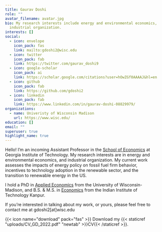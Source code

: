 ```yaml
---
title: Gaurav Doshi
role: ""
avatar_filename: avatar.jpg
bio: My research interests include energy and environmental economics, and
  industrial organization.
interests: []
social:
  - icon: envelope
    icon_pack: fas
    link: mailto:gdoshi2@wisc.edu
  - icon: twitter
    icon_pack: fab
    link: https://twitter.com/gaurav_doshi9
  - icon: google-scholar
    icon_pack: ai
    link: https://scholar.google.com/citations?user=hOwZGf0AAAAJ&hl=en
  - icon: github
    icon_pack: fab
    link: https://github.com/gdoshi2
  - icon: linkedin
    icon_pack: fab
    link: https://www.linkedin.com/in/gaurav-doshi-08829979/
organizations:
  - name: Univeristy of Wisconsin Madison
    url: https://www.wisc.edu/
education: []
email: ""
superuser: true
highlight_name: true
---
```

Hello! I’m an incoming Assistant Professor in the [School of Economics](https://econ.gatech.edu/) at Georgia Institute of Technology. My research interests are in energy and environmental economics, and industrial organization. My current work assesses the impacts of energy policy on fossil fuel firm behavior, incentives to technology adoption in the renewable sector, and the transition to renewable energy in the US. 

I hold a PhD in [Applied Economics](https://aae.wisc.edu/) from the University of Wisconsin-Madison, and B.S. & M.S.  in [Economics](https://iitk.ac.in/eco/) from the Indian Institute of Technology Kanpur.

If you’re interested in talking about my work, or yours, please feel free to contact me at gdoshi2\[at]wisc.edu

{{< icon name="download" pack="fas" >}} Download my {{< staticref "uploads/CV_GD_2022.pdf" "newtab" >}}CV{{< /staticref >}}.